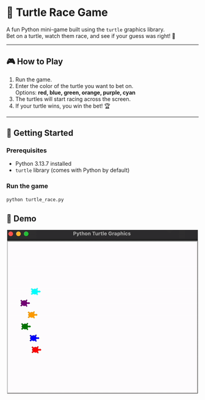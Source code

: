 # 🐢 Turtle Race Game

A fun Python mini-game built using the `turtle` graphics library.  
Bet on a turtle, watch them race, and see if your guess was right! 🎉

---

## 🎮 How to Play
1. Run the game.
2. Enter the color of the turtle you want to bet on.  
   Options: **red, blue, green, orange, purple, cyan**
3. The turtles will start racing across the screen.
4. If your turtle wins, you win the bet! 🏆

---

## 🚀 Getting Started

### Prerequisites
- Python 3.13.7 installed  
- `turtle` library (comes with Python by default)

### Run the game
```bash
python turtle_race.py
```

## 🎥 Demo

<p align="center">
  <img src="assets/turtle_race.gif" alt="Turtle Race Demo" width="500"/>
</p>